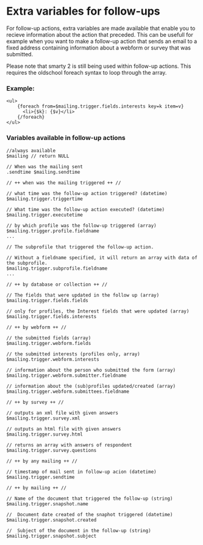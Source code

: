 # Extra variables for follow-ups

For follow-up actions, extra variables are made available that enable you to recieve information about the action that preceded. This can be usefull for example when you want to make a follow-up action that sends an email to a fixed address containing information about a webform or survey that was submitted. 

Please note that smarty 2 is still being used within follow-up actions. This requires the oldschool foreach syntax to loop through the array. 

### Example: 

    <ul>
        {foreach from=$mailing.trigger.fields.interests key=k item=v}
          <li>{$k}: {$v}</li>
        {/foreach}
    </ul>

### Variables available in follow-up actions

    //always available
    $mailing // return NULL

    // When was the mailing sent
    .sendtime $mailing.sendtime

    // ++ when was the mailing triggered ++ //

    // what time was the follow-up action triggered? (datetime)
    $mailing.trigger.triggertime

    // What time was the follow-up action executed? (datetime)
    $mailing.trigger.executetime

    // by which profile was the follow-up triggered (array)
    $mailing.trigger.profile.fieldname
    ...

    // The subprofile that triggered the follow-up action. 

    // Without a fieldname specified, it will return an array with data of the subprofile. 
    $mailing.trigger.subprofile.fieldname     
    ...

    // ++ by database or collection ++ //

    // The fields that were updated in the follow up (array)
    $mailing.trigger.fields.fields

    // only for profiles, the Interest fields that were updated (array)
    $mailing.trigger.fields.interests

    // ++ by webform ++ //

    // the submitted fields (array)
    $mailing.trigger.webform.fields

    // the submitted interests (profiles only, array)
    $mailing.trigger.webform.interests

    // information about the person who submitted the form (array)
    $mailing.trigger.webform.submitter.fieldname

    // information about the (sub)profiles updated/created (array)
    $mailing.trigger.webform.submittees.fieldname

    // ++ by survey ++ //

    // outputs an xml file with given answers
    $mailing.trigger.survey.xml

    // outputs an html file with given answers
    $mailing.trigger.survey.html

    // returns an array with answers of respondent
    $mailing.trigger.survey.questions

    // ++ by any mailing ++ //

    // timestamp of mail sent in follow-up acion (datetime)
    $mailing.trigger.sendtime

    // ++ by mailing ++ //

    // Name of the document that triggered the follow-up (string)
    $mailing.trigger.snapshot.name

    //  Document date created of the snaphot triggered (datetime)
    $mailing.trigger.snapshot.created

    //  Subject of the document in the follow-up (string)
    $mailing.trigger.snapshot.subject
